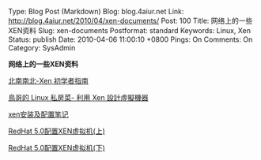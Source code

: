 Type: Blog Post (Markdown)
Blog: blog.4aiur.net
Link: http://blog.4aiur.net/2010/04/xen-documents/
Post: 100
Title: 网络上的一些XEN资料
Slug: xen-documents
Postformat: standard
Keywords: Linux, Xen
Status: publish
Date: 2010-04-06 11:00:10 +0800
Pings: On
Comments: On
Category: SysAdmin

**网络上的一些XEN资料**

[北南南北-Xen 初学者指南](http://www.linuxsir.org/main/?q=node/188)

[鳥哥的 Linux 私房菜- 利用 Xen 設計虛擬機器](http://linux.vbird.org/linux_enterprise/xen.php)

[xen安装及配置笔记](http://blog.zhangjianfeng.com/article/745)

[RedHat 5.0配置XEN虚拟机(上)](http://www.vmsky.com/tech/xen/2009/02/11/976.html)

[RedHat 5.0配置XEN虚拟机(下)](http://www.vmsky.com/tech/xen/2009/02/11/975.html)
